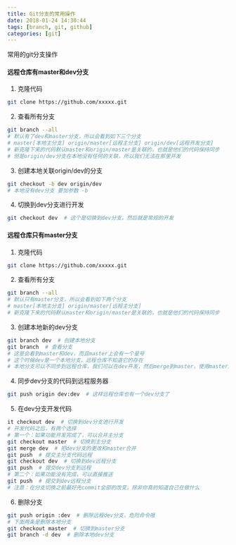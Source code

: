 ```yaml
---
title: Git分支的常用操作
date: 2018-01-24 14:30:44
tags: [branch, git, github]
categories: [git]
---
```


常用的git分支操作

#### 远程仓库有master和dev分支

1. 克隆代码

```bash
git clone https://github.com/xxxxx.git  
```

2. 查看所有分支

```bash
git branch --all
# 默认有了dev和master分支，所以会看到如下三个分支
# master[本地主分支] origin/master[远程主分支] origin/dev[远程开发分支]
# 新克隆下来的代码默认master和origin/master是关联的，也就是他们的代码保持同步
# 但是origin/dev分支在本地没有任何的关联，所以我们无法在那里开发
```

3. 创建本地关联origin/dev的分支

```bash
git checkout -b dev origin/dev  
# 本地没有dev分支 要加参数 -b
```

4. 切换到dev分支进行开发

```bash
git checkout dev  # 这个是切换到dev分支，然后就是常规的开发
```

<!-- more -->

#### 远程仓库只有master分支

1. 克隆代码

```bash
git clone https://github.com/xxxxx.git  
```

2. 查看所有分支

```bash
git branch --all
# 默认只有master分支，所以会看到如下两个分支
# master[本地主分支] origin/master[远程主分支]
# 新克隆下来的代码默认master和origin/master是关联的，也就是他们的代码保持同步
```

3. 创建本地新的dev分支

```bash
git branch dev  # 创建本地分支
git branch  # 查看分支
# 这是会看到master和dev，而且master上会有一个星号
# 这个时候dev是一个本地分支，远程仓库不知道它的存在
# 本地分支可以不同步到远程仓库，我们可以在dev开发，然后merge到master，使用master同步代码，当然也可以同步
```

4. 同步dev分支的代码到远程服务器

```bash
git push origin dev:dev  # 这样远程仓库也有一个dev分支了
```

5. 在dev分支开发代码

```bash
it checkout dev  # 切换到dev分支进行开发
# 开发代码之后，有两个选择
# 第一个：如果功能开发完成了，可以合并主分支
git checkout master  # 切换到主分支
git merge dev  # 把dev分支的更改和master合并
git push  # 提交主分支代码远程
git checkout dev  # 切换到dev远程分支
git push  # 提交dev分支到远程
# 第二个：如果功能没有完成，可以直接推送
git push  # 提交到dev远程分支
# 注意：在分支切换之前最好先commit全部的改变，除非你真的知道自己在做什么
```

6. 删除分支

```bash
git push origin :dev  # 删除远程dev分支，危险命令哦
# 下面两条是删除本地分支
git checkout master  # 切换到master分支
git branch -d dev  # 删除本地dev分支
```
